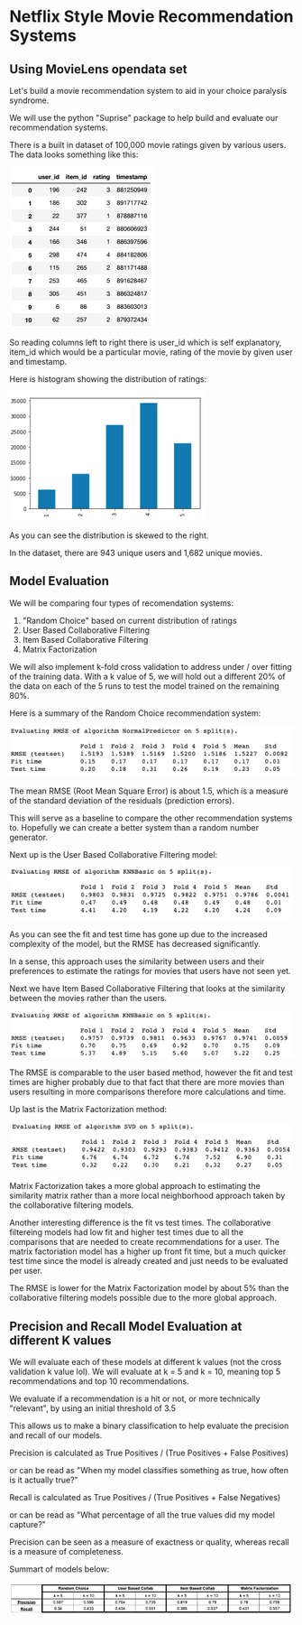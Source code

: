 # Netflix Style Movie Recommendation Systems

## Using MovieLens opendata set

Let's build a movie recommendation system to aid in your choice paralysis syndrome.

We will use the python "Suprise" package to help build and evaluate our recommendation systems.

There is a built in dataset of 100,000 movie ratings given by various users.  The data looks something like this:

![dataset_preview](images/dataset_preview.png)

So reading columns left to right there is user_id which is self explanatory, item_id which would be a particular movie, rating of the movie by given user and timestamp.

Here is histogram showing the distribution of ratings:

![ratings_distribtion](images/ratings_distribution.png)

As you can see the distribution is skewed to the right.

In the dataset, there are 943 unique users and 1,682 unique movies.

## Model Evaluation

We will be comparing four types of recomendation systems:
1. "Random Choice" based on current distribution of ratings
2. User Based Collaborative Filtering
3. Item Based Collaborative Filtering
4. Matrix Factorization

We will also implement k-fold cross validation to address under / over fitting of the training data.  With a k value of 5, we will hold out a different 20% of the data on each of the 5 runs to test the model trained on the remaining 80%.  

Here is a summary of the Random Choice recommendation system:

![random_choice](images/random_choice.png)

The mean RMSE (Root Mean Square Error) is about 1.5, which is a measure of the standard deviation of the residuals (prediction errors).

This will serve as a baseline to compare the other recommendation systems to.  Hopefully we can create a better system than a random number generator.

Next up is the User Based Collaborative Filtering model:

![userbased_cf](images/userbased_cf.png)

As you can see the fit and test time has gone up due to the increased complexity of the model, but the RMSE has decreased significantly.

In a sense, this approach uses the similarity between users and their preferences to estimate the ratings for movies that users have not seen yet.

Next we have Item Based Collaborative Filtering that looks at the similarity between the movies rather than the users.

![itembased_cf](images/itembased_cf.png)

The RMSE is comparable to the user based method, however the fit and test times are higher probably due to that fact that there are more movies than users resulting in more comparisons therefore more calculations and time.

Up last is the Matrix Factorization method:

![matrix_factorization](images/matrix_factorization.png)

Matrix Factorization takes a more global approach to estimating the similarity matrix rather than a more local neighborhood approach taken by the collaborative filtering models.

Another interesting difference is the fit vs test times.  The collaborative filtereing models had low fit and higher test times due to all the comparisons that are needed to create recommendations for a user.  The matrix factoriation model has a higher up front fit time, but a much quicker test time since the model is already created and just needs to be evaluated per user.

The RMSE is lower for the Matrix Factorization model by about 5% than the collaborative filtering models possible due to the more global approach.

## Precision and Recall Model Evaluation at different K values

We will evaluate each of these models at different k values (not the cross validation k value lol).  We will evaluate at k = 5 and k = 10, meaning top 5 recommendations and top 10 recommendations.

We evaluate if a recommendation is a hit or not, or more technically "relevant", by using an initial threshold of 3.5

This allows us to make a binary classification to help evaluate the precision and recall of our models.

Precision is calculated as True Positives / (True Positives + False Positives)

or can be read as "When my model classifies something as true, how often is it actually true?"

Recall is calculated as True Positives / (True Positives + False Negatives)

or can be read as "What percentage of all the true values did my model capture?"

Precision can be seen as a measure of exactness or quality, whereas recall is a measure of completeness.

Summart of models below:

![precision_vs_recall](images/precision_vs_recall.png)





